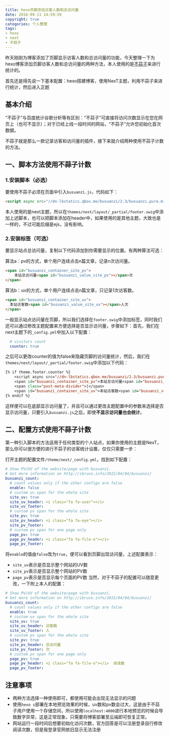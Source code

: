 ```yaml
---
title: hexo页脚添加访客人数和总访问量
date: 2018-09-11 14:59:59
copyright: true
categories: 个人整理
tags: 
- hexo
- next
- 不蒜子
---
```

昨天刚刚为博客添加了页脚显示访客人数和总访问量的功能，今天整理一下为hexo博客添加页脚访客人数和总访问量的两种方法，本人使用的是[不蒜子](http://busuanzi.ibruce.info/)来进行统计的。

首先还是得先说一下基本配置：hexo搭建博客，使用NexT主题，利用不蒜子来进行统计，然后进入正题
<!-- more -->
## 基本介绍
“不蒜子”与百度统计谷歌分析等有区别：“不蒜子”可直接将访问次数显示在您在网页上（也可不显示）；对于已经上线一段时间的网站，“不蒜子”允许您初始化首次数据。

不蒜子就是那么一款记录访客和访问量的插件，接下来就介绍两种使用不蒜子计数的方法。
## 一、脚本方法使用不蒜子计数
### 1.安装脚本（必选）
要使用不蒜子必须在页面中引入`busuanzi.js`，代码如下：
```html
<script async src="//dn-lbstatics.qbox.me/busuanzi/2.3/busuanzi.pure.mini.js"></script>
```
本人使用的是next主题，所以在`themes/next/layout/_partial/footer.swig`中添加上述脚本，也可以把脚本添加在header中，如果使用的是其他主题，大致也是一样的，不过可能后缀是ejs，没有影响。
### 2.安装标签（可选）
要显示站点总访问量，复制以下代码添加到你需要显示的位置。有两种算法可选：

算法a：pv的方式，单个用户连续点击n篇文章，记录n次访问量。
```html
<span id="busuanzi_container_site_pv">
    本站总访问量<span id="busuanzi_value_site_pv"></span>次
</span>
```
算法b：uv的方式，单个用户连续点击n篇文章，只记录1次访客数。
```html
<span id="busuanzi_container_site_uv">
  本站访客数<span id="busuanzi_value_site_uv"></span>人次
</span>
```
一般显示站点访问量在页脚，所以我们选择在`footer.swig`中添加标签，同时我们还可以通过修改主题配置来方便选择是否显示访问量，步骤如下：首先，我们在next主题下的`_config.yml`中加入以下配置：
```yaml
  # visitors count
  counter: true
```
之后可以更改counter的值为false来隐藏页脚的访问量统计，然后，我们在`themes/next/layout/_partial/footer.swig`中添加以下代码：
```jsp
{% if theme.footer.counter %}
    <script async src="//dn-lbstatics.qbox.me/busuanzi/2.3/busuanzi.pure.mini.js"></script>
    <span id="busuanzi_container_site_pv">本站总访问量<span id="busuanzi_value_site_pv"></span>次</span>
    <span class="post-meta-divider">|</span>
    <span id="busuanzi_container_site_uv">本站访客数<span id="busuanzi_value_site_uv"></span>人</span>
{% endif %}
```
这样便可以在底部显示访问量了，并且可以通过更改主题配置中的参数来选择是否显示访问量，只要引入`busuanzi.js`之后，即使**不显示访问量也会统计**。
## 二、配置方式使用不蒜子计数
第一种引入脚本的方法适用于任何类型的个人站点，如果你使用的主题是NexT，那么你可以很方便的进行不蒜子的访客统计设置，仅仅只需要一步：

打开主题的配置文件`/theme/next/_config.yml`，找到如下配置：
```yaml
# Show PV/UV of the website/page with busuanzi.
# Get more information on http://ibruce.info/2015/04/04/busuanzi/
busuanzi_count:
  # count values only if the other configs are false
  enable: false
  # custom uv span for the whole site
  site_uv: true
  site_uv_header: <i class="fa fa-user"></i>
  site_uv_footer:
  # custom pv span for the whole site
  site_pv: true
  site_pv_header: <i class="fa fa-eye"></i>
  site_pv_footer:
  # custom pv span for one page only
  page_pv: true
  page_pv_header: <i class="fa fa-file-o"></i>
  page_pv_footer:
```
将`enable`的值由`false`改为`true`，便可以看到页脚出现访问量，上述配置表示：
- `site_uv`表示是否显示整个网站的UV数
- `site_pv`表示是否显示整个网站的PV数
- `page_pv`表示是否显示每个页面的PV数
当然，对于不蒜子的配置可以随意更改，一下附上本人的配置：
```yaml
# Show PV/UV of the website/page with busuanzi.
# Get more information on http://ibruce.info/2015/04/04/busuanzi/
busuanzi_count:
  # count values only if the other configs are false
  enable: true
  # custom uv span for the whole site
  site_uv: true
  site_uv_header: 访客数
  site_uv_footer: 人
  # custom pv span for the whole site
  site_pv: true
  site_pv_header: 总访问量
  site_pv_footer: 次
  # custom pv span for one page only
  page_pv: true
  page_pv_header: <i class="fa fa-file-o"></i>  阅读数
  page_pv_footer:
```
## 注意事项
- 两种方法选择一种使用即可，都使用可能会出现无法显示的问题
- 使用`hexo s`部署在本地预览效果的时候，uv数和pv数会过大，这是由于不蒜子用户使用一个存储空间，所以使用`localhost:4000`进行本地预览的时候会导致数字异常，这是正常现象，只需要将博客部署至云端即可恢复正常。
- 网站运行一段时间后想要初始化访问次数，官方回答是可以注册登录自行修改阅读次数，但是我登录官网依旧显示无法注册